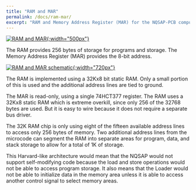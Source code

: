 ```yaml
---
title: "RAM and MAR"
permalink: /docs/ram-mar/
excerpt: "RAM and Memory Address Register (MAR) for the NQSAP-PCB computer"
---
```


[![RAM and MAR](../../assets/images/ram-mar-board.png "RAM and MAR"){:width="500px"}](../../assets/images/ram-mar-board.png)

The RAM provides 256 bytes of storage for programs and storage.  The Memory Address
Register (MAR) provides the 8-bit address.


[![RAM and MAR schematic](../../assets/images/ram-mar-schematic.png "RAM and MAR schematic"){:width="720px"}](../../assets/images/ram-mar-schematic.png)

The RAM is implemented using a 32Kx8 bit static RAM.  Only a small portion of this is
used and the additional address lines are tied to ground.




The MAR is read-only, using a single 74HCT377 register.  The RAM uses a 32Kx8 static RAM
which is extreme overkill, since only 256 of the 32768 bytes are used.  But it is easy to
wire because it does not require a separate bus driver.

The 32K RAM chip is only using eight of the fifteen available address lines to access only
256 bytes of memory.  Two additional address lines from the microcode can segment the RAM
into separate areas for program, data, and stack storage to allow for a total of 1K of
storage.

This Harvard-like architecture would mean that the NQSAP would not support self-modifying
code because the load and store operations would not be able to access program storage.
It also means that the Loader would not be able to initialize data in the memory area
unless it is able to access another control signal to select memory areas.
